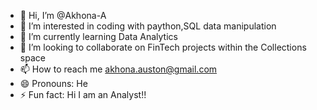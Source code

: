 - 👋 Hi, I’m @Akhona-A
- 👀 I’m interested in coding with paython,SQL data manipulation 
- 🌱 I’m currently learning Data Analytics
- 💞️ I’m looking to collaborate on FinTech projects within the Collections space
- 📫 How to reach me akhona.auston@gmail.com
- 😄 Pronouns: He
- ⚡ Fun fact: Hi I am an Analyst!!

<!---
Akhona-A/Akhona-A is a ✨ special ✨ repository because its `README.md` (this file) appears on your GitHub profile.
You can click the Preview link to take a look at your changes.
--->
